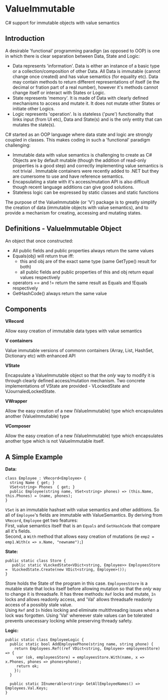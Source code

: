 # ValueImmutable
C# support for immutable objects with value semantics

## Introduction

A desirable 'functional' programming paradign (as opposed to OOP) is one in which there is clear separation between Data, State and Logic:
- Data represents 'information'. Data is either an instance of a basic type or a collection/composition of other Data. All Data is immutable (cannot change once created) and has value semantics (for equality etc). Data may contain methods to return different representations of itself (ie the decimal or fration part of a real number), however it's methods cannot change itself or interact with States or Logic.
- State represents 'memory'. It is made of Data with clearly defined mechanisms to access and mutate it. It does not mutate other States or initiate other Logics. 
- Logic represents 'operation'. Is is stateless ('pure') functionality that links input (from UI etc), Data and State(s) and is the only entity that can mutates the state(s).

C# started as an OOP language where data state and logic are strongly coupled in classes. This makes coding in such a 'functional' paradigm challenging:
- Immutable data with value semantics is challenging to create as C# Objects are by default mutable (though the addition of read-only properties is a good step) and correctly implementing value semantics is not trivial . Immutable containers were recently added to .NET but they are cumersome to use and have reference semantics. 
- Encapsulating a state with it's access/mutation API is also difficult though recent language additions can give good solutions.
- Stateless logic can be expressed by static classes and static functions

The purpose of the ValueImmutable (or 'V') package is to greatly simplify the creation of data (immutable objects with value semantics), and to provide a mechanism for creating, accessing and mutating states.

## Definitions - ValueImmutable Object

An object that once constructed:

- All public fields and public properties always return the same values
- Equals(obj) will return true iff:
   - this and obj are of the exact same type (same GetType() result for both)
   - all public fields and public properties of this and obj return equal values respectively
- operators == and != return the same result as Equals and !Equals respectively
- GetHashCode() always return the same value

## Components

**VRecord** 

Allow easy creation of immutable data types with value semantics

**V containers**

Value immutable versions of commonn containers (Array, List, HashSet, Dictionary etc) with enhanced API

**VState**

Encapsulate a ValueImmutable object so that the _only_ way to modify it is through clearly defined access/mutation mechanism. Two concrete implementations of VState are provided - VLockedState and VJournaledLockedState.

**VWrapper**

Allow the easy creation of a new (ValueImmutable) type which encapsulates another (ValueImmutable) type 

**VComposer**

Allow the easy creation of a new (ValueImmutable) type which encapsulates another type which is not ValueImmutable itself.  


## A Simple Example

**Data:**
```
class Employee : VRecord<Employee> {
  string Name { get; }
  VSet<string> Phones  { get; }
  public Employee(string name, VSet<string> phones) => (this.Name, this.Phones) = (name, phones);
}
```
`VSet` is an immutable hashset with value semantics and other additions. So all of `Employee`'s fields are immutable with ValueSemantics. 
By deriving from `VRecord`, `Employee` get two features:<br> 
First, value semantics itself that is an `Equals` and `GetHashCode` that compare all it's fields.<br>
Second, a `With` method that allows easy creation of mutations (ie `emp2 = emp1.With(x => x.Name, "newname");`)


**State:**
```
public static class Store {
   public static VLockedState<VDict<string, Employee>> EmployeesStore =  VLockedState.Create(new VDict<string, Employee>());
}
```
Store holds the State of the program in this case. `EmployeesStore` is a mutable state that locks itself before allowing mutation so that the _only_ way to change it is threadsafe. It has three methods: `Ref` locks and mutate, `In` locks and allows readonly access, and 'Val' allows threadsafe readonly access of a possibly stale value. <br>
Using `Ref` and `In` hides locking and eliminate multithreading issues when a lock was forgotten. Using 'Val' whereever stale values can be tolerated prevents unecessary locking while preserving thready safety.


**Logic:**
```
public static class EmployeeLogic {
  public static bool AddEmployeePhone(string name, string phone) {
    return Employees.Ref((ref VDict<string, Employee> employeesStore) => {
     var (ok, employeesStore) = employeesStore.With(name, x => x.Phones, phones => phones+phone);
     return ok;
    });
  }

  public static IEnumerable<string> GetAllEmployeeNames() => Employees.Val.Keys;
}  
```


